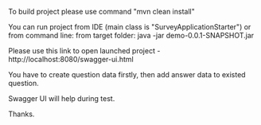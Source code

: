 To build project please use command "mvn clean install"

You can run project from IDE (main class is "SurveyApplicationStarter") or from command line:
from target folder:
java -jar demo-0.0.1-SNAPSHOT.jar

Please use this link to open launched project - http://localhost:8080/swagger-ui.html

You have to create question data firstly, then add answer data to existed question.

Swagger UI will help during test.

Thanks.

